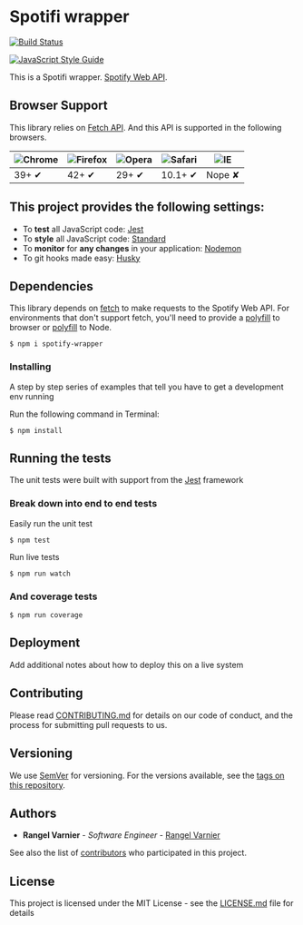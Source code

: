 # Spotifi wrapper

[![Build Status](https://travis-ci.org/rangelvarnier/api-spotify-wrapper.svg?branch=master)](https://travis-ci.org/rangelvarnier/api-spotify-wrapper)

[![JavaScript Style Guide](https://cdn.rawgit.com/standard/standard/master/badge.svg)](https://github.com/standard/standard)

This is a Spotifi wrapper. [Spotify Web API](https://developer.spotify.com/web-api/).


## Browser Support

This library relies on [Fetch API](https://fetch.spec.whatwg.org/). And this API is supported in the following browsers.

![Chrome](https://cloud.githubusercontent.com/assets/398893/3528328/23bc7bc4-078e-11e4-8752-ba2809bf5cce.png) | ![Firefox](https://cloud.githubusercontent.com/assets/398893/3528329/26283ab0-078e-11e4-84d4-db2cf1009953.png) | ![Opera](https://cloud.githubusercontent.com/assets/398893/3528330/27ec9fa8-078e-11e4-95cb-709fd11dac16.png) | ![Safari](https://cloud.githubusercontent.com/assets/398893/3528331/29df8618-078e-11e4-8e3e-ed8ac738693f.png) | ![IE](https://cloud.githubusercontent.com/assets/398893/3528325/20373e76-078e-11e4-8e3a-1cb86cf506f0.png) |
--- | --- | --- | --- | --- |
39+ ✔ | 42+ ✔ | 29+ ✔ | 10.1+ ✔ | Nope ✘ |

## This project provides the following settings:
* To **test** all JavaScript code: [Jest](https://facebook.github.io/jest/)
* To **style** all JavaScript code: [Standard](https://standardjs.com)
* To **monitor** for **any changes** in your application: [Nodemon](http://nodemon.io/)
* To git hooks made easy: [Husky](https://github.com/typicode/husky)


## Dependencies

This library depends on [fetch](https://fetch.spec.whatwg.org/) to make requests to the Spotify Web API. For environments that don't support fetch, you'll need to provide a [polyfill](https://github.com/github/fetch) to browser or [polyfill](https://github.com/bitinn/node-fetch) to Node.

```
$ npm i spotify-wrapper
```

### Installing

A step by step series of examples that tell you have to get a development env running

Run the following command in Terminal:

```
$ npm install
```

## Running the tests

The unit tests were built with support from the [Jest](https://facebook.github.io/jest/) framework

### Break down into end to end tests

Easily run the unit test

```
$ npm test
```

Run live tests

```
$ npm run watch
```

### And coverage tests

```
$ npm run coverage
```

## Deployment

Add additional notes about how to deploy this on a live system

## Contributing

Please read [CONTRIBUTING.md]() for details on our code of conduct, and the process for submitting pull requests to us.

## Versioning

We use [SemVer](http://semver.org/) for versioning. For the versions available, see the [tags on this repository]().

## Authors

* **Rangel Varnier** - _Software Engineer_ - [Rangel Varnier](https://github.com/rangelvarnier)

See also the list of [contributors](/your/project/contributors) who participated in this project.

## License

This project is licensed under the MIT License - see the [LICENSE.md](LICENSE.md) file for details
